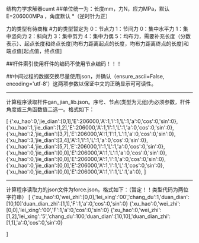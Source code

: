 结构力学求解器cumt
##单位统一为：长度mm，力N，应力MPa，默认E=206000MPa ，角度默认 °（逆时针为正）

力的类型有待商榷
#力的类型暂定为
  0：节点力
  1：节间力
    0：集中水平力
    1：集中竖向力
    2：斜向力
    3：集中剪力
    4：集中力偶
  5：均布力，需要补充长度（分数表示）、起点长度和终点长度[均布力距离起点的长度，均布力距离终点的长度]和端点值[起点值，终点值]

##杆件索引使用杆件的编码不使用节点编码！！！

##中间过程的数据交换尽量使用json，并确认（ensure_ascii=False, encoding='utf-8'）这两项参数以保证中文的正确显示可可读性。
***
计算程序读取杆件gan_jian_lib.json。序号、节点(类型为元组)为必须参数，杆件角度或三角函数值二选一。格式如下：

[
    {'xu_hao':0,'jie_dian':[0,1],'E':206000,'A':1,'I':1,'L':1,'a':0,'cos':0,'sin':0},
    {'xu_hao':1,'jie_dian':[1,2],'E':206000,'A':1,'I':1,'L':1,'a':0,'cos':0,'sin':0},
    {'xu_hao':2,'jie_dian':[3,7],'E':206000,'A':1,'I':1,'L':1,'a':0,'cos':0,'sin':0},
    {'xu_hao':3,'jie_dian':[3,4],'A':1,'I':1,'L':1,'a':0,'cos':0,'sin':0},
    {'xu_hao':4,'jie_dian':[5,7],'E':206000,'I':1,'L':1,'a':0,'cos':0,'sin':0},
    {'xu_hao':0,'jie_dian':[0,0],'E':206000,'A':1,'L':1,'a':0,'cos':0,'sin':0},
    {'xu_hao':0,'jie_dian':[0,0],'E':206000,'A':1,'I':1,'a':0,'cos':0,'sin':0},
    {'xu_hao':0,'jie_dian':[0,0],'E':206000,'A':1,'I':1,'L':1,'cos':0,'sin':0},
    {'xu_hao':0,'jie_dian':[0,0],'E':206000,'A':1,'I':1,'L':1,'a':0},
]
***
计算程序读取力的json文件为force.json。格式如下：（暂定！！类型代码为两位字符串）
[
    {'xu_hao':0,'wei_zhi':[0,0],'lei_xing':'00','chang_du':1,'duan_dian':[10,10]'duan_dian_zhi':[1,1],'F':1,'a':0,'cos':0,'sin':0}
    {'xu_hao':0,'wei_zhi':[0,0],'lei_xing':'00','F':1,'a':0,'cos':0,'sin':0}
    {'xu_hao':0,'wei_zhi':[1,2],'lei_xing':'5','chang_du':100,'duan_dian':[10,10],'duan_dian_zhi':[1,1],'a':0,'cos':0,'sin':0}


]
